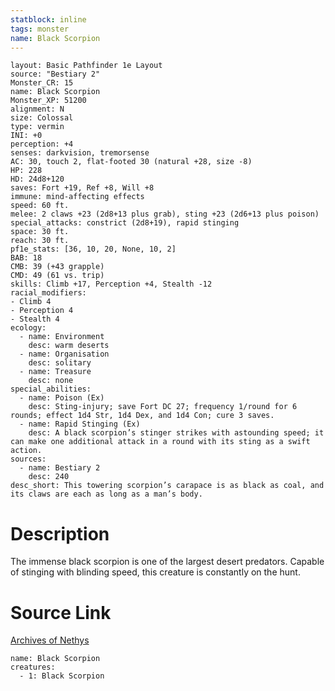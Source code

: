 ```yaml
---
statblock: inline
tags: monster
name: Black Scorpion
---
```

```statblock
layout: Basic Pathfinder 1e Layout
source: "Bestiary 2"
Monster_CR: 15
name: Black Scorpion
Monster_XP: 51200
alignment: N
size: Colossal
type: vermin
INI: +0
perception: +4
senses: darkvision, tremorsense
AC: 30, touch 2, flat-footed 30 (natural +28, size -8)
HP: 228
HD: 24d8+120
saves: Fort +19, Ref +8, Will +8
immune: mind-affecting effects
speed: 60 ft.
melee: 2 claws +23 (2d8+13 plus grab), sting +23 (2d6+13 plus poison)
special_attacks: constrict (2d8+19), rapid stinging
space: 30 ft.
reach: 30 ft.
pf1e_stats: [36, 10, 20, None, 10, 2]
BAB: 18
CMB: 39 (+43 grapple)
CMD: 49 (61 vs. trip)
skills: Climb +17, Perception +4, Stealth -12
racial_modifiers:
- Climb 4
- Perception 4
- Stealth 4
ecology:
  - name: Environment
    desc: warm deserts
  - name: Organisation
    desc: solitary
  - name: Treasure
    desc: none
special_abilities:
  - name: Poison (Ex)
    desc: Sting-injury; save Fort DC 27; frequency 1/round for 6 rounds; effect 1d4 Str, 1d4 Dex, and 1d4 Con; cure 3 saves.
  - name: Rapid Stinging (Ex)
    desc: A black scorpion’s stinger strikes with astounding speed; it can make one additional attack in a round with its sting as a swift action.
sources:
  - name: Bestiary 2
    desc: 240
desc_short: This towering scorpion’s carapace is as black as coal, and its claws are each as long as a man’s body.
```
# Description
The immense black scorpion is one of the largest desert predators. Capable of stinging with blinding speed, this creature is constantly on the hunt.
# Source Link
[Archives of Nethys](https://aonprd.com/MonsterDisplay.aspx?ItemName=Black%20Scorpion)
```encounter-table
name: Black Scorpion
creatures:
  - 1: Black Scorpion
```
